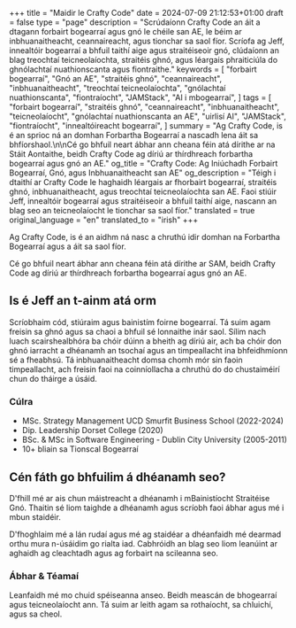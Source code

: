 +++
title = "Maidir le Crafty Code"
date = 2024-07-09 21:12:53+01:00
draft = false
type = "page"
description = "Scrúdaíonn Crafty Code an áit a dtagann forbairt bogearraí agus gnó le chéile san AE, le béim ar inbhuanaitheacht, ceannaireacht, agus tionchar sa saol fíor. Scríofa ag Jeff, innealtóir bogearraí a bhfuil taithí aige agus straitéiseoir gnó, clúdaíonn an blag treochtaí teicneolaíochta, straitéis ghnó, agus léargais phraiticiúla do ghnólachtaí nuathionscanta agus fiontraithe."
keywords = [
    "forbairt bogearraí",
    "Gnó an AE",
    "straitéis ghnó",
    "ceannaireacht",
    "inbhuanaitheacht",
    "treochtaí teicneolaíochta",
    "gnólachtaí nuathionscanta",
    "fiontraíocht",
    "JAMStack",
    "AI i mbogearraí",
]
tags = [
    "forbairt bogearraí",
    "straitéis ghnó",
    "ceannaireacht",
    "inbhuanaitheacht",
    "teicneolaíocht",
    "gnólachtaí nuathionscanta an AE",
    "uirlisí AI",
    "JAMStack",
    "fiontraíocht",
    "innealtóireacht bogearraí",
]
summary = "Ag Crafty Code, is é an sprioc ná an domhan Forbartha Bogearraí a nascadh lena áit sa bhfíorshaol.\n\nCé go bhfuil neart ábhar ann cheana féin atá dírithe ar na Stáit Aontaithe, beidh Crafty Code ag díriú ar thírdhreach forbartha bogearraí agus gnó an AE."
og_title = "Crafty Code: Ag Iniúchadh Forbairt Bogearraí, Gnó, agus Inbhuanaitheacht san AE"
og_description = "Téigh i dtaithí ar Crafty Code le haghaidh léargais ar fhorbairt bogearraí, straitéis ghnó, inbhuanaitheacht, agus treochtaí teicneolaíochta san AE. Faoi stiúir Jeff, innealtóir bogearraí agus straitéiseoir a bhfuil taithí aige, nascann an blag seo an teicneolaíocht le tionchar sa saol fíor."
translated = true
original_language = "en"
translated_to = "irish"
+++

Ag Crafty Code, is é an aidhm ná nasc a chruthú idir domhan na Forbartha Bogearraí agus a áit sa saol fíor.

Cé go bhfuil neart ábhar ann cheana féin atá dírithe ar SAM, beidh Crafty Code ag díriú ar thírdhreach forbartha bogearraí agus gnó an AE.

## Is é Jeff an t-ainm atá orm

Scríobhaim cód, stiúraim agus bainistím foirne bogearraí. Tá suim agam freisin sa ghnó agus sa chaoi a bhfuil sé lonnaithe inár saol. Sílim nach luach scairshealbhóra ba chóir dúinn a bheith ag díriú air, ach ba chóir don ghnó iarracht a dhéanamh an tsochaí agus an timpeallacht ina bhfeidhmíonn sé a fheabhsú. Tá inbhuanaitheacht domsa chomh mór sin faoin timpeallacht, ach freisin faoi na coinníollacha a chruthú do do chustaiméirí chun do tháirge a úsáid.

### Cúlra

- MSc. Strategy Management UCD Smurfit Business School (2022-2024)
- Dip. Leadership Dorset College (2020)
- BSc. & MSc in Software Engineering - Dublin City University (2005-2011)
- 10+ bliain sa Tionscal Bogearraí

## Cén fáth go bhfuilim á dhéanamh seo?

D'fhill mé ar ais chun máistreacht a dhéanamh i mBainistíocht Straitéise Gnó. Thaitin sé liom taighde a dhéanamh agus scríobh faoi ábhar agus mé i mbun staidéir.

D'fhoghlaim mé a lán rudaí agus mé ag staidéar a dhéanfaidh mé dearmad orthu mura n-úsáidim go rialta iad. Cabhróidh an blag seo liom leanúint ar aghaidh ag cleachtadh agus ag forbairt na scileanna seo.

### Ábhar & Téamaí

Leanfaidh mé mo chuid spéiseanna anseo. Beidh meascán de bhogearraí agus teicneolaíocht ann. Tá suim ar leith agam sa rothaíocht, sa chluichí, agus sa cheol.
